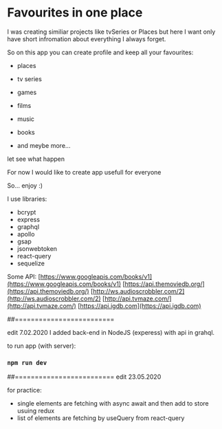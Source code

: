 # Favourites in one place

I was creating similiar projects like tvSeries or Places
but here I want only have short infromation about everything I always forget.

So on this app you can create profile and keep all your favourites:

- places
- tv series
- games
- films
- music
- books

- and meybe more...

let see what happen

For now I would like to create app usefull for everyone

So... enjoy :)

I use libraries:

- bcrypt
- express
- graphql
- apollo
- gsap
- jsonwebtoken
- react-query
- sequelize

Some API:
[https://www.googleapis.com/books/v1](https://www.googleapis.com/books/v1)
[https://api.themoviedb.org/](https://api.themoviedb.org/)
[http://ws.audioscrobbler.com/2](http://ws.audioscrobbler.com/2)
[http://api.tvmaze.com/](http://api.tvmaze.com/)
[https://api.igdb.com](https://api.igdb.com)

##=========================

edit 7.02.2020
I added back-end in NodeJS (experess) with api in grahql.

to run app (with server):

### `npm run dev`

##=========================
edit 23.05.2020

for practice:

- single elements are fetching with async await and then add to store usuing redux
- list of elements are fetching by useQuery from react-query

